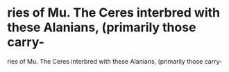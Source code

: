 # ries of Mu. The Ceres interbred with these Alanians, (primarily those carry-

ries of Mu. The Ceres interbred with these Alanians, (primarily those carry-